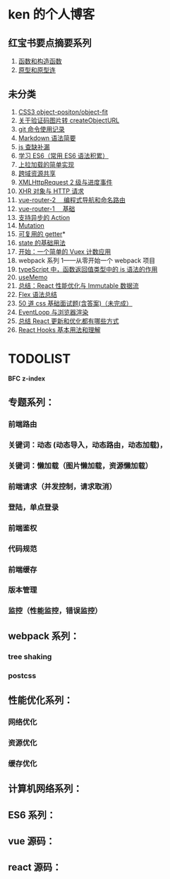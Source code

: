 # ken 的个人博客

## 红宝书要点摘要系列

1. [函数和构造函数](https://github.com/lazyken/blog/issues/25)
2. [原型和原型连](https://github.com/lazyken/blog/issues/26)

## 未分类

1. [CSS3 object-positon/object-fit](https://github.com/lazyken/blog/issues/15)
2. [关于验证码图片转 createObjectURL](https://github.com/lazyken/blog/issues/18)
3. [git 命令使用记录](https://github.com/lazyken/blog/issues/17)
4. [Markdown 语法简要](https://github.com/lazyken/blog/issues/1)
5. [js 查缺补漏](https://github.com/lazyken/blog/issues/10)
6. [学习 ES6（常用 ES6 语法积累）](https://github.com/lazyken/blog/issues/9)
7. [上拉加载的简单实现](https://github.com/lazyken/blog/issues/16)
8. [跨域资源共享](https://github.com/lazyken/blog/issues/14)
9. [XMLHttpRequest 2 级与进度事件](https://github.com/lazyken/blog/issues/13)
10. [XHR 对象与 HTTP 请求](https://github.com/lazyken/blog/issues/12)
11. [vue-router-2 　编程式导航和命名路由](https://github.com/lazyken/blog/issues/3)
12. [vue-router-1 　基础](https://github.com/lazyken/blog/issues/2)
13. [支持异步的 Action](https://github.com/lazyken/blog/issues/11)
14. [Mutation](https://github.com/lazyken/blog/issues/8)
15. [可复用的 getter](https://github.com/lazyken/blog/issues/7)\*
16. [state 的基础用法](https://github.com/lazyken/blog/issues/5)
17. [开始：一个简单的 Vuex 计数应用](https://github.com/lazyken/blog/issues/4)
18. webpack 系列 1——从零开始一个 webpack 项目
19. [typeScript 中，函数返回值类型中的 is 语法的作用](https://github.com/lazyken/blog/issues/19)
20. [useMemo](https://github.com/lazyken/blog/issues/20)
21. [总结：React 性能优化与 Immutable 数据流](https://github.com/lazyken/blog/issues/21)
22. [Flex 语法总结](https://github.com/lazyken/blog/issues/22)
23. [50 道 css 基础面试题(含答案)（未完成）](https://github.com/lazyken/blog/issues/23)
24. [EventLoop 与浏览器渲染](https://github.com/lazyken/blog/issues/24)
25. [总结 React 更新和优化都有哪些方式](https://github.com/lazyken/blog/issues/29)
26. [React Hooks 基本用法和理解](https://github.com/lazyken/blog/issues/30)

# TODOLIST

**BFC**
**z-index**

## 专题系列：

### 前端路由

### 关键词：动态 (动态导入，动态路由，动态加载)，

### 关键词：懒加载（图片懒加载，资源懒加载）

### 前端请求（并发控制，请求取消）

### 登陆，单点登录

### 前端鉴权

### 代码规范

### 前端缓存

### 版本管理

### 监控（性能监控，错误监控）

## webpack 系列：

### tree shaking

### postcss

## 性能优化系列：

### 网络优化

### 资源优化

### 缓存优化

## 计算机网络系列：

## ES6 系列：

## vue 源码：

## react 源码：

